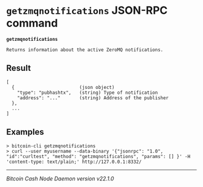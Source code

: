 `getzmqnotifications` JSON-RPC command
======================================

**`getzmqnotifications`**

```
Returns information about the active ZeroMQ notifications.
```

Result
------

```
[
  {                        (json object)
    "type": "pubhashtx",   (string) Type of notification
    "address": "..."       (string) Address of the publisher
  },
  ...
]
```

Examples
--------

```
> bitcoin-cli getzmqnotifications
> curl --user myusername --data-binary '{"jsonrpc": "1.0", "id":"curltest", "method": "getzmqnotifications", "params": [] }' -H 'content-type: text/plain;' http://127.0.0.1:8332/
```

***

*Bitcoin Cash Node Daemon version v22.1.0*
